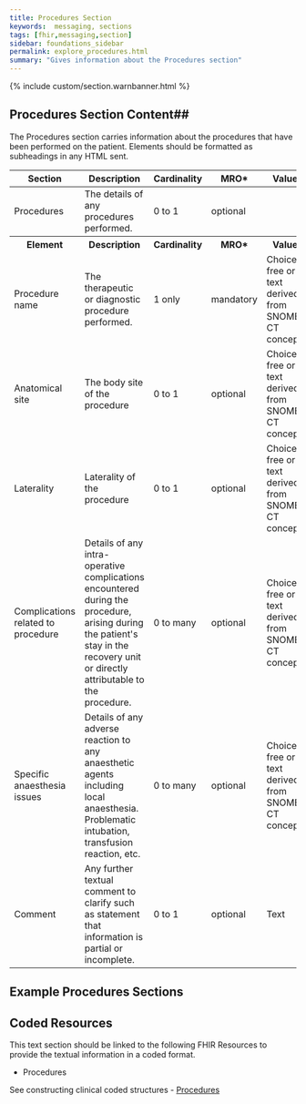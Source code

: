 ```yaml
---
title: Procedures Section
keywords:  messaging, sections
tags: [fhir,messaging,section]
sidebar: foundations_sidebar
permalink: explore_procedures.html
summary: "Gives information about the Procedures section"
---
```


{% include custom/section.warnbanner.html %}

## Procedures Section Content##
The Procedures section carries information about the procedures that have been performed on the patient. Elements should be formatted as subheadings in any HTML sent.

<table style="width:100%;max-width: 100%;">
	<thead>
		<tr>
			<th width="18%">Section</th>
			<th width="30%">Description</th>
			<th width="11%">Cardinality</th>
			<th width="11%">MRO*</th>
			<th width="30%">Values</th>
		</tr>
	</thead>
	<tbody>
		<tr>
			<td>Procedures </td>
			<td>The details of any procedures performed.</td>
			<td>0 to 1</td>
			<td>optional</td>
			<td>&nbsp;</td>
		</tr>
		<tr>
			<th>Element</th>
			<th>Description</th>
			<th>Cardinality</th>
			<th>MRO*</th>
			<th>Values</th>
		</tr>
		<tr>
			<td> Procedure name</td>
			<td>The therapeutic or diagnostic procedure performed.</td>
			<td>1 only</td>
			<td>mandatory</td>
			<td>Choice of free or text derived from SNOMED CT concepts.</td>
		</tr>
		<tr>
			<td>Anatomical site</td>
			<td>The body site of the procedure</td>
			<td>0 to 1</td>
			<td>optional</td>
			<td>Choice of free or text derived from SNOMED CT concepts.</td>
		</tr>
		<tr>
			<td>Laterality</td>
			<td>Laterality of the procedure</td>
			<td>0 to 1</td>
			<td>optional</td>
			<td>Choice of free or text derived from SNOMED CT concepts.</td>
		</tr>
		<tr>
			<td>Complications related to procedure</td>
			<td>Details of any intra-operative complications encountered during the procedure, arising during the patient's stay in the recovery unit or directly attributable to the procedure.</td>
			<td>0 to many</td>
			<td>optional</td>
			<td>Choice of free or text derived from SNOMED CT concepts.</td>
		</tr>
		<tr>
			<td>Specific anaesthesia issues</td>
			<td>Details of any adverse reaction to any anaesthetic agents including local anaesthesia.  Problematic intubation, transfusion reaction, etc.</td>
			<td>0 to many</td>
			<td>optional</td>
			<td>Choice of free or text derived from SNOMED CT concepts.</td>
		</tr>
		<tr>
			<td>Comment</td>
			<td>Any further textual comment to clarify such as statement that information is partial or incomplete.</td>
			<td>0 to 1</td>
			<td>optional</td>
			<td>Text</td>
		</tr>
	</tbody>
</table>


##  Example Procedures Sections ##

<script src="https://gist.github.com/IOPS-DEV/9aac8ea1c4e276ff1316608ea53b0c8e.js"></script>

## Coded Resources ##

This text section should be linked to the following FHIR Resources to provide the textual information in a coded format.

- Procedures
 
See constructing clinical coded structures - [Procedures](build_procedures.html)











